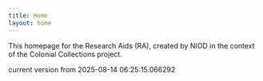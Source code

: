 ```yaml
---
title: Home
layout: home
---
```


This homepage for the Research Aids (RA), created by NIOD in the context of the Colonial Collections project. 


current version from 2025-08-14 06:25:15.066292